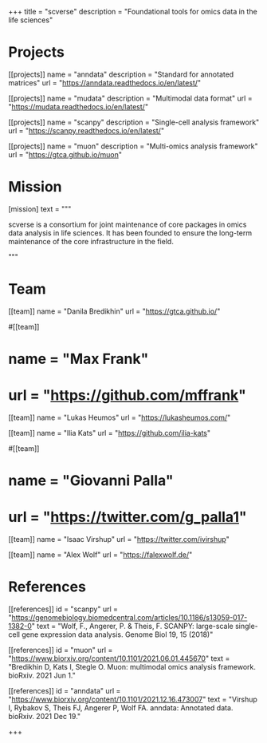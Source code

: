 +++
title = "scverse"
description = "Foundational tools for omics data in the life sciences"

# Projects

[[projects]]
	name = "anndata"
	description = "Standard for annotated matrices"
	url = "https://anndata.readthedocs.io/en/latest/"

[[projects]]
	name = "mudata"
	description = "Multimodal data format"
	url = "https://mudata.readthedocs.io/en/latest/"

[[projects]]
	name = "scanpy"
	description = "Single-cell analysis framework"
	url = "https://scanpy.readthedocs.io/en/latest/"

[[projects]]
	name = "muon"
	description = "Multi-omics analysis framework"
	url = "https://gtca.github.io/muon"

# Mission

[mission]
	text = """<p><span class="backticked">scverse</span> is a consortium for joint maintenance of core packages in omics data analysis in life sciences. It has been founded to ensure the long-term maintenance of the core infrastructure in the field.</p>"""

# Team

[[team]]
	name = "Danila Bredikhin"
	url = "https://gtca.github.io/"

#[[team]]
#	name = "Max Frank"
#	url = "https://github.com/mffrank"

[[team]]
	name = "Lukas Heumos"
	url = "https://lukasheumos.com/"

[[team]]
	name = "Ilia Kats"
	url = "https://github.com/ilia-kats"

#[[team]]
#	name = "Giovanni Palla"
#	url = "https://twitter.com/g_palla1"

[[team]]
	name = "Isaac Virshup"
	url = "https://twitter.com/ivirshup"

[[team]]
	name = "Alex Wolf"
	url = "https://falexwolf.de/"

# References

[[references]]
	id = "scanpy"
	url = "https://genomebiology.biomedcentral.com/articles/10.1186/s13059-017-1382-0"
	text = "Wolf, F., Angerer, P. & Theis, F. SCANPY: large-scale single-cell gene expression data analysis. Genome Biol 19, 15 (2018)"

[[references]]
    id = "muon"
    url = "https://www.biorxiv.org/content/10.1101/2021.06.01.445670"
    text = "Bredikhin D, Kats I, Stegle O. Muon: multimodal omics analysis framework. bioRxiv. 2021 Jun 1."

[[references]]
    id = "anndata"
    url = "https://www.biorxiv.org/content/10.1101/2021.12.16.473007"
    text = "Virshup I, Rybakov S, Theis FJ, Angerer P, Wolf FA. anndata: Annotated data. bioRxiv. 2021 Dec 19."

+++

